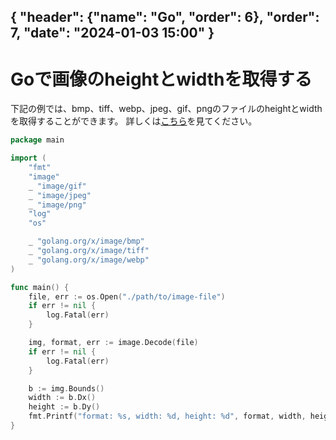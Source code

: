 { "header": {"name": "Go", "order": 6},  "order": 7, "date": "2024-01-03 15:00" }
---
# Goで画像のheightとwidthを取得する

下記の例では、bmp、tiff、webp、jpeg、gif、pngのファイルのheightとwidthを取得することができます。
詳しくは[こちら](https://go.dev/blog/image)を見てください。

```go
package main

import (
	"fmt"
	"image"
	_ "image/gif"
	_ "image/jpeg"
	_ "image/png"
	"log"
	"os"

	_ "golang.org/x/image/bmp"
	_ "golang.org/x/image/tiff"
	_ "golang.org/x/image/webp"
)

func main() {
	file, err := os.Open("./path/to/image-file")
	if err != nil {
		log.Fatal(err)
	}

	img, format, err := image.Decode(file)
	if err != nil {
		log.Fatal(err)
	}

	b := img.Bounds()
	width := b.Dx()
	height := b.Dy()
	fmt.Printf("format: %s, width: %d, height: %d", format, width, height)
}
```